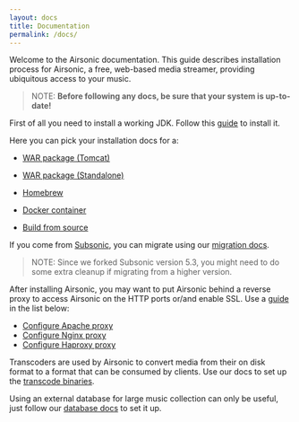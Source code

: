 ```yaml
---
layout: docs
title: Documentation
permalink: /docs/
---
```

Welcome to the Airsonic documentation. This guide describes installation process for Airsonic, a free, web-based media streamer, providing ubiquitous access to your music.

> NOTE: **Before following any docs, be sure that your system is up-to-date!**

First of all you need to install a working JDK. Follow this [guide](/docs/install/prerequisites/) to install it.

Here you can pick your installation docs for a:

- [WAR package (Tomcat)](/docs/install/war-tomcat)
- [WAR package (Standalone)](/docs/install/war-standalone)

- [Homebrew](/docs/install/homebrew)
- [Docker container](/docs/install/docker)

- [Build from source](/docs/install/source)

If you come from [Subsonic](http://www.subsonic.org/pages/index.jsp), you can migrate using our [migration docs](/docs/migrate).

> NOTE: Since we forked Subsonic version 5.3, you might need to do some extra cleanup if migrating from a higher version.

After installing Airsonic, you may want to put Airsonic behind a reverse proxy to access Airsonic on the HTTP ports or/and enable SSL. Use a [guide](/docs/proxy) in the list below:
- [Configure Apache proxy](/docs/proxy/apache)
- [Configure Nginx proxy](/docs/proxy/nginx)
- [Configure Haproxy proxy](/docs/proxy/haproxy)

Transcoders are used by Airsonic to convert media from their on disk format to a format that can be consumed by clients. Use our docs to set up the [transcode binaries](/docs/transcode).

Using an external database for large music collection can only be useful, just follow our [database docs](/docs/database) to set it up.
